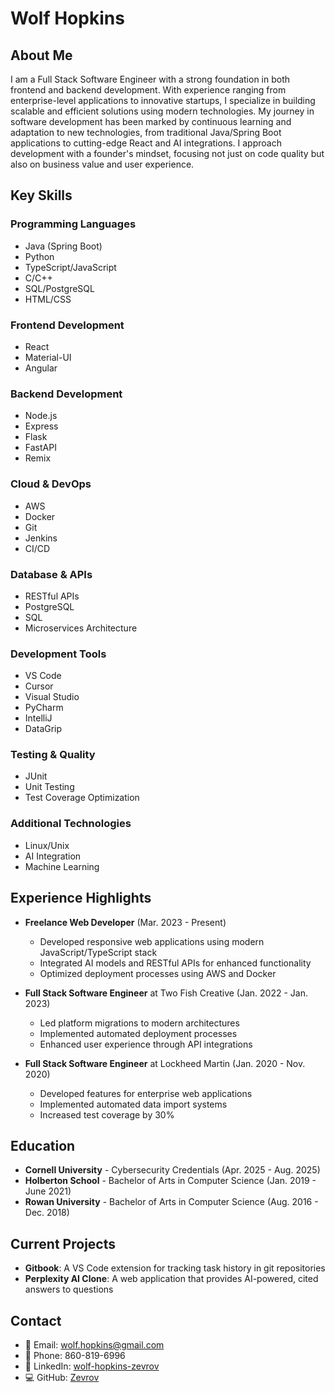 # Wolf Hopkins

## About Me

I am a Full Stack Software Engineer with a strong foundation in both frontend and backend development. With experience ranging from enterprise-level applications to innovative startups, I specialize in building scalable and efficient solutions using modern technologies. My journey in software development has been marked by continuous learning and adaptation to new technologies, from traditional Java/Spring Boot applications to cutting-edge React and AI integrations. I approach development with a founder's mindset, focusing not just on code quality but also on business value and user experience.

## Key Skills

### Programming Languages
- Java (Spring Boot)
- Python
- TypeScript/JavaScript
- C/C++
- SQL/PostgreSQL
- HTML/CSS

### Frontend Development
- React
- Material-UI
- Angular

### Backend Development
- Node.js
- Express
- Flask
- FastAPI
- Remix

### Cloud & DevOps
- AWS
- Docker
- Git
- Jenkins
- CI/CD

### Database & APIs
- RESTful APIs
- PostgreSQL
- SQL
- Microservices Architecture

### Development Tools
- VS Code
- Cursor
- Visual Studio
- PyCharm
- IntelliJ
- DataGrip

### Testing & Quality
- JUnit
- Unit Testing
- Test Coverage Optimization

### Additional Technologies
- Linux/Unix
- AI Integration
- Machine Learning

## Experience Highlights

- **Freelance Web Developer** (Mar. 2023 - Present)
  - Developed responsive web applications using modern JavaScript/TypeScript stack
  - Integrated AI models and RESTful APIs for enhanced functionality
  - Optimized deployment processes using AWS and Docker

- **Full Stack Software Engineer** at Two Fish Creative (Jan. 2022 - Jan. 2023)
  - Led platform migrations to modern architectures
  - Implemented automated deployment processes
  - Enhanced user experience through API integrations

- **Full Stack Software Engineer** at Lockheed Martin (Jan. 2020 - Nov. 2020)
  - Developed features for enterprise web applications
  - Implemented automated data import systems
  - Increased test coverage by 30%

## Education

- **Cornell University** - Cybersecurity Credentials (Apr. 2025 - Aug. 2025)
- **Holberton School** - Bachelor of Arts in Computer Science (Jan. 2019 - June 2021)
- **Rowan University** - Bachelor of Arts in Computer Science (Aug. 2016 - Dec. 2018)

## Current Projects

- **Gitbook**: A VS Code extension for tracking task history in git repositories
- **Perplexity AI Clone**: A web application that provides AI-powered, cited answers to questions

## Contact

- 📧 Email: wolf.hopkins@gmail.com
- 📱 Phone: 860-819-6996
- 🔗 LinkedIn: [wolf-hopkins-zevrov](https://linkedin.com/in/wolf-hopkins-zevrov/)
- 💻 GitHub: [Zevrov](https://github.com/Zevrov) 
